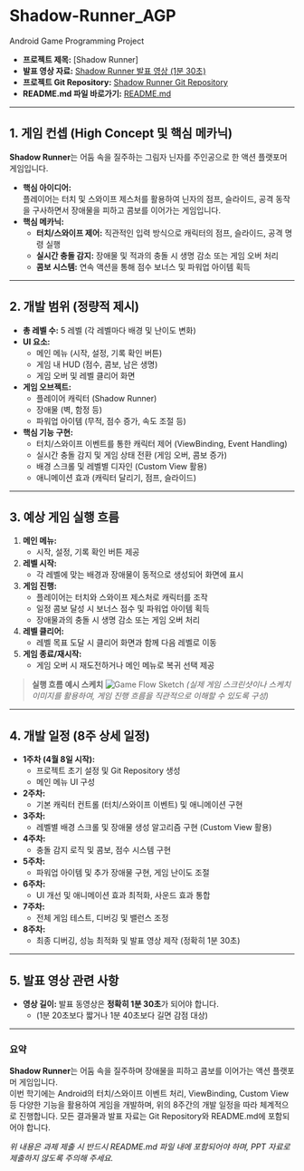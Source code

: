 # Shadow-Runner_AGP
Android Game Programming Project

- **프로젝트 제목:** [Shadow Runner] 
- **발표 영상 자료:** [Shadow Runner 발표 영상 (1분 30초)](https://youtu.be/yourvideoid)  
- **프로젝트 Git Repository:** [Shadow Runner Git Repository](https://github.com/HDonguk/Shadow-Runner_AGP)  
- **README.md 파일 바로가기:** [README.md](https://github.com/HDonguk/Shadow-Runner_AGP/blob/main/README.md)

---

## 1. 게임 컨셉 (High Concept 및 핵심 메카닉)

**Shadow Runner**는 어둠 속을 질주하는 그림자 닌자를 주인공으로 한 액션 플랫포머 게임입니다.

- **핵심 아이디어:**  
  플레이어는 터치 및 스와이프 제스처를 활용하여 닌자의 점프, 슬라이드, 공격 동작을 구사하면서 장애물을 피하고 콤보를 이어가는 게임입니다.
- **핵심 메카닉:**  
  - **터치/스와이프 제어:** 직관적인 입력 방식으로 캐릭터의 점프, 슬라이드, 공격 명령 실행  
  - **실시간 충돌 감지:** 장애물 및 적과의 충돌 시 생명 감소 또는 게임 오버 처리  
  - **콤보 시스템:** 연속 액션을 통해 점수 보너스 및 파워업 아이템 획득

---

## 2. 개발 범위 (정량적 제시)

- **총 레벨 수:** 5 레벨 (각 레벨마다 배경 및 난이도 변화)
- **UI 요소:**  
  - 메인 메뉴 (시작, 설정, 기록 확인 버튼)  
  - 게임 내 HUD (점수, 콤보, 남은 생명)  
  - 게임 오버 및 레벨 클리어 화면
- **게임 오브젝트:**  
  - 플레이어 캐릭터 (Shadow Runner)  
  - 장애물 (벽, 함정 등)  
  - 파워업 아이템 (무적, 점수 증가, 속도 조절 등)
- **핵심 기능 구현:**  
  - 터치/스와이프 이벤트를 통한 캐릭터 제어 (ViewBinding, Event Handling)  
  - 실시간 충돌 감지 및 게임 상태 전환 (게임 오버, 콤보 증가)  
  - 배경 스크롤 및 레벨별 디자인 (Custom View 활용)  
  - 애니메이션 효과 (캐릭터 달리기, 점프, 슬라이드)

---

## 3. 예상 게임 실행 흐름

1. **메인 메뉴:**  
   - 시작, 설정, 기록 확인 버튼 제공
2. **레벨 시작:**  
   - 각 레벨에 맞는 배경과 장애물이 동적으로 생성되어 화면에 표시
3. **게임 진행:**  
   - 플레이어는 터치와 스와이프 제스처로 캐릭터를 조작  
   - 일정 콤보 달성 시 보너스 점수 및 파워업 아이템 획득  
   - 장애물과의 충돌 시 생명 감소 또는 게임 오버 처리
4. **레벨 클리어:**  
   - 레벨 목표 도달 시 클리어 화면과 함께 다음 레벨로 이동
5. **게임 종료/재시작:**  
   - 게임 오버 시 재도전하거나 메인 메뉴로 복귀 선택 제공

> **실행 흐름 예시 스케치**
> ![Game Flow Sketch](https://github.com/user-attachments/assets/7a2410cb-72b6-4bba-bf74-dadc239d8a00) 
> *(실제 게임 스크린샷이나 스케치 이미지를 활용하여, 게임 진행 흐름을 직관적으로 이해할 수 있도록 구성)*

---

## 4. 개발 일정 (8주 상세 일정)

- **1주차 (4월 8일 시작):**  
  - 프로젝트 초기 설정 및 Git Repository 생성  
  - 메인 메뉴 UI 구성
- **2주차:**  
  - 기본 캐릭터 컨트롤 (터치/스와이프 이벤트) 및 애니메이션 구현
- **3주차:**  
  - 레벨별 배경 스크롤 및 장애물 생성 알고리즘 구현 (Custom View 활용)
- **4주차:**  
  - 충돌 감지 로직 및 콤보, 점수 시스템 구현
- **5주차:**  
  - 파워업 아이템 및 추가 장애물 구현, 게임 난이도 조절
- **6주차:**  
  - UI 개선 및 애니메이션 효과 최적화, 사운드 효과 통합
- **7주차:**  
  - 전체 게임 테스트, 디버깅 및 밸런스 조정
- **8주차:**  
  - 최종 디버깅, 성능 최적화 및 발표 영상 제작 (정확히 1분 30초)

---

## 5. 발표 영상 관련 사항

- **영상 길이:** 발표 동영상은 **정확히 1분 30초**가 되어야 합니다.  
  - (1분 20초보다 짧거나 1분 40초보다 길면 감점 대상)

---

### 요약

**Shadow Runner**는 어둠 속을 질주하며 장애물을 피하고 콤보를 이어가는 액션 플랫포머 게임입니다.  
이번 학기에는 Android의 터치/스와이프 이벤트 처리, ViewBinding, Custom View 등 다양한 기능을 활용하여 게임을 개발하며, 위의 8주간의 개발 일정을 따라 체계적으로 진행합니다. 모든 결과물과 발표 자료는 Git Repository와 README.md에 포함되어야 합니다.

*위 내용은 과제 제출 시 반드시 README.md 파일 내에 포함되어야 하며, PPT 자료로 제출하지 않도록 주의해 주세요.*
